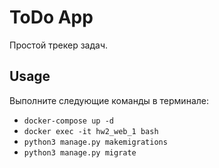 # ToDo App

Простой трекер задач.

## Usage
Выполните следующие команды в терминале:
* `docker-compose up -d`
* `docker exec -it hw2_web_1 bash`
* `python3 manage.py makemigrations`
* `python3 manage.py migrate`